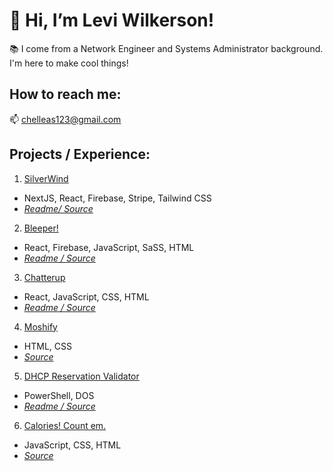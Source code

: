 # 👋 Hi, I’m Levi Wilkerson!
📚 I come from a Network Engineer and Systems Administrator background. I'm here to make cool things!
## How to reach me:
📫 <chelleas123@gmail.com>
## Projects / Experience:
1. [SilverWind](https://www.silverwind.store/)
  - NextJS, React, Firebase, Stripe, Tailwind CSS
  - *[Readme/ Source](https://github.com/leviFrosty/SilverWind-v2)*
2. [Bleeper!](https://github.com/leviFrosty/twitClone) 
  - React, Firebase, JavaScript, SaSS, HTML<br>
  - *[Readme / Source](https://github.com/leviFrosty/twitClone#how-to-view)*
3. [Chatterup](https://chatterup.netlify.app/)
  - React, JavaScript, CSS, HTML<br>
  - *[Readme / Source](https://github.com/leviFrosty/chatterup#sample-users)*
4. [Moshify](https://leviwilkerson1.netlify.app/)
  - HTML, CSS<br>
  - *[Source](https://github.com/leviFrosty/moshifyhosting)*
5. [DHCP Reservation Validator](https://github.com/leviFrosty/getWindowsDhcpServersLeases)
  - PowerShell, DOS
  - *[Readme / Source](https://github.com/leviFrosty/getWindowsDhcpServersLeases#dhcp-reservation-validator)*
6. [Calories! Count em.](https://inspiring-volhard-13c156.netlify.app/)
  - JavaScript, CSS, HTML<br>
  - *[Source](https://github.com/leviFrosty/calorieCounter)*
